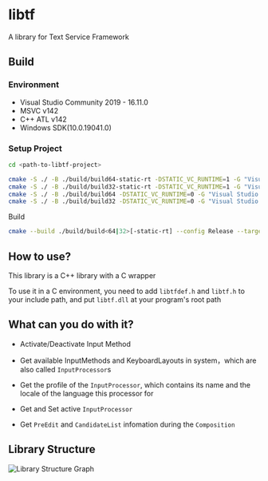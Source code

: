 # libtf

A library for Text Service Framework

## Build

### Environment

* Visual Studio Community 2019 - 16.11.0
* MSVC v142
* C++ ATL v142
* Windows SDK(10.0.19041.0)

### Setup Project

```sh
cd <path-to-libtf-project>
```

```sh
cmake -S ./ -B ./build/build64-static-rt -DSTATIC_VC_RUNTIME=1 -G "Visual Studio 16 2019" -A x64
cmake -S ./ -B ./build/build32-static-rt -DSTATIC_VC_RUNTIME=1 -G "Visual Studio 16 2019" -A Win32
cmake -S ./ -B ./build/build64 -DSTATIC_VC_RUNTIME=0 -G "Visual Studio 16 2019" -A x64
cmake -S ./ -B ./build/build32 -DSTATIC_VC_RUNTIME=0 -G "Visual Studio 16 2019" -A Win32
```

Build

```sh
cmake --build ./build/build<64|32>[-static-rt] --config Release --target ALL_BUILD
```

## How to use?

This library is a C++ library with a C wrapper

To use it in a C environment, you need to add `libtfdef.h` and `libtf.h` to your include path, and put `libtf.dll` at your program's root path

## What can you do with it?

* Activate/Deactivate Input Method

* Get available InputMethods and KeyboardLayouts in system，which are also called `InputProcessor`s

* Get the profile of the `InputProcessor`, which contains its name and the locale of the language this processor for

* Get and Set active `InputProcessor`

* Get `PreEdit` and `CandidateList` infomation during the `Composition`

## Library Structure

![Library Structure Graph](https://github.com/Windmill-City/libtf/blob/master/docs/IngameIME-TextServiceFramework.png?raw=true)
